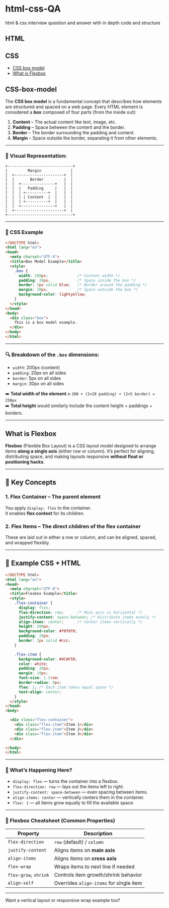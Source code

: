 # html-css-QA
html & css interview question and answer with in depth code and structure

## HTML

## CSS
- [CSS box model](#CSS-box-model)
- [What is Flexbox](#What-is-Flexbox)



## CSS-box-model

The **CSS box model** is a fundamental concept that describes how elements are structured and spaced on a web page. Every HTML element is considered a **box** composed of four parts (from the inside out):

1. **Content** – The actual content like text, image, etc.
2. **Padding** – Space between the content and the border.
3. **Border** – The border surrounding the padding and content.
4. **Margin** – Space outside the border, separating it from other elements.

---

### 🔹 Visual Representation:

```
+-----------------------------+
|         Margin             |
|  +----------------------+  |
|  |       Border         |  |
|  |  +---------------+   |  |
|  |  |   Padding     |   |  |
|  |  | +----------+  |   |  |
|  |  | | Content  |  |   |  |
|  |  | +----------+  |   |  |
|  |  +---------------+   |  |
|  +----------------------+  |
+-----------------------------+
```

---

### 🔸 CSS Example

```html
<!DOCTYPE html>
<html lang="en">
<head>
  <meta charset="UTF-8">
  <title>Box Model Example</title>
  <style>
    .box {
      width: 200px;             /* Content width */
      padding: 20px;            /* Space inside the box */
      border: 5px solid blue;   /* Border around the padding */
      margin: 30px;             /* Space outside the box */
      background-color: lightyellow;
    }
  </style>
</head>
<body>
  <div class="box">
    This is a box model example.
  </div>
</body>
</html>
```

---

### 🔍 Breakdown of the `.box` dimensions:

- `width`: 200px (content)
- `padding`: 20px on all sides
- `border`: 5px on all sides
- `margin`: 30px on all sides

➡️ **Total width of the element =** `200 + (2×20 padding) + (2×5 border) = 250px`  
➡️ **Total height** would similarly include the content height + paddings + borders.

---

## What is Flexbox

**Flexbox** (Flexible Box Layout) is a CSS layout model designed to arrange items **along a single axis** (either row or column). It’s perfect for aligning, distributing space, and making layouts responsive **without float or positioning hacks**.

---

## 🔸 Key Concepts

### 1. **Flex Container** – The parent element
You apply `display: flex` to the container.  
It enables **flex context** for its children.

### 2. **Flex Items** – The direct children of the flex container  
These are laid out in either a row or column, and can be aligned, spaced, and wrapped flexibly.

---

## 🔧 Example CSS + HTML

```html
<!DOCTYPE html>
<html lang="en">
<head>
  <meta charset="UTF-8">
  <title>Flexbox Example</title>
  <style>
    .flex-container {
      display: flex;
      flex-direction: row;      /* Main axis is horizontal */
      justify-content: space-between; /* Distribute items evenly */
      align-items: center;      /* Center items vertically */
      height: 200px;
      background-color: #f0f0f0;
      padding: 20px;
      border: 2px solid #ccc;
    }

    .flex-item {
      background-color: #4CAF50;
      color: white;
      padding: 20px;
      margin: 10px;
      font-size: 1.2rem;
      border-radius: 8px;
      flex: 1; /* Each item takes equal space */
      text-align: center;
    }
  </style>
</head>
<body>

  <div class="flex-container">
    <div class="flex-item">Item 1</div>
    <div class="flex-item">Item 2</div>
    <div class="flex-item">Item 3</div>
  </div>

</body>
</html>
```

---

### 🧠 What’s Happening Here?

- `display: flex` — turns the container into a flexbox.
- `flex-direction: row` — lays out the items left to right.
- `justify-content: space-between` — even spacing between items.
- `align-items: center` — vertically centers them in the container.
- `flex: 1` — all items grow equally to fill the available space.

---

### 🧭 Flexbox Cheatsheet (Common Properties)

| Property              | Description                               |
|-----------------------|-------------------------------------------|
| `flex-direction`      | `row` (default) / `column`                |
| `justify-content`     | Aligns items on **main axis**             |
| `align-items`         | Aligns items on **cross axis**            |
| `flex-wrap`           | Wraps items to next line if needed        |
| `flex-grow`, `shrink` | Controls item growth/shrink behavior      |
| `align-self`          | Overrides `align-items` for single item   |

---

Want a vertical layout or responsive wrap example too?
